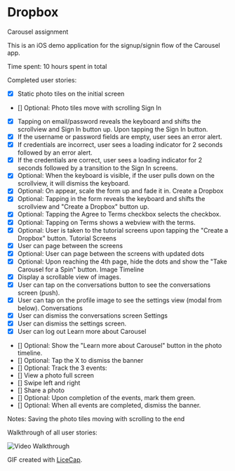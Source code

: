 # Dropbox
Carousel assignment

This is an iOS demo application for the signup/signin flow of the Carousel app.

Time spent: 10 hours spent in total

Completed user stories:

 * [x] Static photo tiles on the initial screen
 * [] Optional: Photo tiles move with scrolling
Sign In
 * [x] Tapping on email/password reveals the keyboard and shifts the scrollview and Sign In button up.
Upon tapping the Sign In button.
 * [x] If the username or password fields are empty, user sees an error alert.
 * [x] If credentials are incorrect, user sees a loading indicator for 2 seconds followed by an error alert.
 * [x] If the credentials are correct, user sees a loading indicator for 2 seconds followed by a transition to the Sign In screens.
 * [x] Optional: When the keyboard is visible, if the user pulls down on the scrollview, it will dismiss the keyboard.
 * [x] Optional: On appear, scale the form up and fade it in.
Create a Dropbox
 * [x] Optional: Tapping in the form reveals the keyboard and shifts the scrollview and "Create a Dropbox" button up.
 * [x] Optional: Tapping the Agree to Terms checkbox selects the checkbox.
 * [x] Optional: Tapping on Terms shows a webview with the terms.
 * [x] Optional: User is taken to the tutorial screens upon tapping the "Create a Dropbox" button.
Tutorial Screens
 * [x] User can page between the screens
 * [x] Optional: User can page between the screens with updated dots
 * [x] Optional: Upon reaching the 4th page, hide the dots and show the "Take Carousel for a Spin" button.
Image Timeline
 * [x] Display a scrollable view of images.
 * [x] User can tap on the conversations button to see the conversations screen (push).
 * [x] User can tap on the profile image to see the settings view (modal from below).
Conversations
 * [x] User can dismiss the conversations screen
Settings
 * [x] User can dismiss the settings screen.
 * [x] User can log out
Learn more about Carousel
 * [] Optional: Show the "Learn more about Carousel" button in the photo timeline.
 * [] Optional: Tap the X to dismiss the banner
 * [] Optional: Track the 3 events:
 * [] View a photo full screen
 * [] Swipe left and right
 * [] Share a photo
 * [] Optional: Upon completion of the events, mark them green.
 * [] Optional: When all events are completed, dismiss the banner.

Notes:
Saving the photo tiles moving with scrolling to the end

Walkthrough of all user stories:

![Video Walkthrough](x.gif)

GIF created with [LiceCap](http://www.cockos.com/licecap/).
